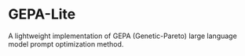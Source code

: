 # GEPA-Lite
A lightweight implementation of GEPA (Genetic-Pareto) large language model prompt optimization method.
